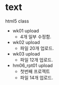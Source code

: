 # text
html5 class

- wk01 upload 
  - 4개 일부 수정함.
- wk02 upload 
  - 파일 20개 업로드.
- wk03 upload
  - 파일 12개 업로드.
- hm06_rpt01 upload 
  - 첫번째 프로젝트
  - 파일 14개 업로드.
  
